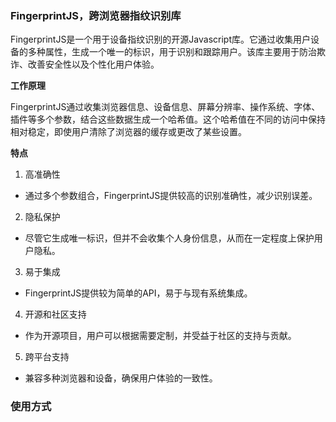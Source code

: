 ### FingerprintJS，跨浏览器指纹识别库

FingerprintJS是一个用于设备指纹识别的开源Javascript库。它通过收集用户设备的多种属性，生成一个唯一的标识，用于识别和跟踪用户。该库主要用于防治欺诈、改善安全性以及个性化用户体验。

**工作原理**

FingerprintJS通过收集浏览器信息、设备信息、屏幕分辨率、操作系统、字体、插件等多个参数，结合这些数据生成一个哈希值。这个哈希值在不同的访问中保持相对稳定，即使用户清除了浏览器的缓存或更改了某些设置。

**特点**

1. 高准确性

- 通过多个参数组合，FingerprintJS提供较高的识别准确性，减少识别误差。

2. 隐私保护

- 尽管它生成唯一标识，但并不会收集个人身份信息，从而在一定程度上保护用户隐私。

3. 易于集成

- FingerprintJS提供较为简单的API，易于与现有系统集成。

4. 开源和社区支持

- 作为开源项目，用户可以根据需要定制，并受益于社区的支持与贡献。

5. 跨平台支持

- 兼容多种浏览器和设备，确保用户体验的一致性。

### 使用方式

